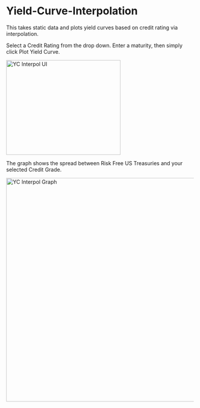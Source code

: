 # Yield-Curve-Interpolation
This takes static data and plots yield curves based on credit rating via interpolation.

Select a Credit Rating from the drop down. Enter a maturity, then simply click Plot Yield Curve.

<img width="307" height="254" alt="YC Interpol UI" src="https://github.com/user-attachments/assets/13618dda-353e-4201-b61e-2efd41f229e4" />

The graph shows the spread between Risk Free US Treasuries and your selected Credit Grade.

<img width="1000" height="600" alt="YC Interpol Graph" src="https://github.com/user-attachments/assets/92cd7e85-b00d-4ede-8b4e-7ef3090c985b" />

